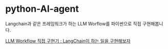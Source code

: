 # python-AI-agent
Langchain과 같은 프레임워크가 하는 LLM Worflow를 파이썬으로 직접 구현해봅니다.

[LLM Workflow 직접 구현기 : LangChain이 하는 일을 구현해보자](https://tangy-gargoyle-943.notion.site/LLM-Workflow-LangChain-22d33f08a67280e098e4eb61ad39218c?pvs=74)
